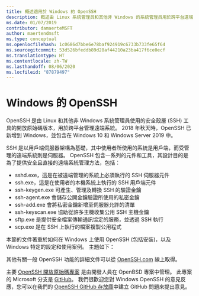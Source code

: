 ```yaml
---
title: 概述適用於 Windows 的 OpenSSH
description: 概述由 Linux 系統管理員和其他非 Windows 的系統管理員用於跨平台遠端系統管理的 OpenSSH 工具。
ms.date: 01/07/2019
contributor: damaerteMSFT
author: maertendmsft
ms.type: conceptual
ms.openlocfilehash: 1c0686d7bbe6e78baf924919c6733b733fe65f64
ms.sourcegitcommit: 53d526bfeddb89d28af44210a23ba417f6ce0ecf
ms.translationtype: HT
ms.contentlocale: zh-TW
ms.lasthandoff: 08/06/2020
ms.locfileid: "87879497"
---
```

# <a name="openssh-in-windows"></a>Windows 的 OpenSSH

OpenSSH 是由 Linux 和其他非 Windows 系統管理員使用的安全殼層 (SSH) 工具的開放原始碼版本，用於跨平台管理遠端系統。
2018 年秋天時，OpenSSH 已新增到 Windows，並包含在 Windows 10 和 Windows Server 2019 中。

SSH 是以用戶端伺服器架構為基礎，其中使用者所使用的系統是用戶端，而受管理的遠端系統則是伺服器。
OpenSSH 包含一系列的元件和工具，其設計目的是為了提供安全且直接的遠端系統管理方法，包括：

* sshd.exe，這是在被遠端管理的系統上必須執行的 SSH 伺服器元件
* ssh.exe，這是在使用者的本機系統上執行的 SSH 用戶端元件
* ssh-keygen.exe 可產生、管理及轉換 SSH 的驗證金鑰
* ssh-agent.exe 會儲存公開金鑰驗證所使用的私密金鑰
* ssh-add.exe 會將私密金鑰新增至伺服器允許的清單
* ssh-keyscan.exe 協助從許多主機收集公用 SSH 主機金鑰
* sftp.exe 是提供安全檔案傳輸通訊協定的服務，並透過 SSH 執行
* scp.exe 是在 SSH 上執行的檔案複製公用程式

本節的文件著重於如何在 Windows 上使用 OpenSSH (包括安裝)，以及 Windows 特定的設定和使用案例。 主題如下：

其他有關一般 OpenSSH 功能的詳細文件可以從 [OpenSSH.com](https://www.openssh.com/manual.html) 線上取得。

主要 [OpenSSH 開放原始碼專案](https://www.openssh.com) 是由開發人員在 OpenBSD 專案中管理。
此專案的 Microsoft 分支是 [GitHub](https://github.com/PowerShell/openssh-portable)。
我們很歡迎您對 Windows OpenSSH 的意見反應，您可以在我們的 [OpenSSH GitHub 存放庫](https://github.com/PowerShell/openssh-portable)中建立 GitHub 問題來提出意見。
